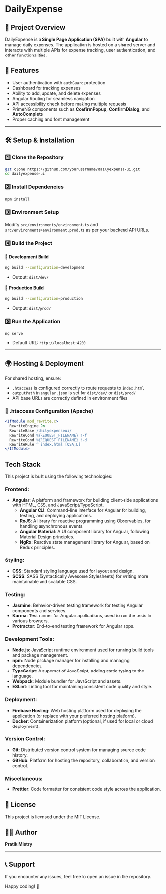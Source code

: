 # DailyExpense

## 📌 Project Overview

DailyExpense is a **Single Page Application (SPA)** built with **Angular** to manage daily expenses. The application is hosted on a shared server and interacts with multiple APIs for expense tracking, user authentication, and other functionalities.

## 🚀 Features

- User authentication with `authGuard` protection
- Dashboard for tracking expenses
- Ability to add, update, and delete expenses
- Angular Routing for seamless navigation
- API accessibility check before making multiple requests
- PrimeNG components such as **ConfirmPopup**, **ConfirmDialog**, and **AutoComplete**
- Proper caching and font management

---

## 🛠️ Setup & Installation

### **1️⃣ Clone the Repository**

```sh
git clone https://github.com/yourusername/dailyexpense-ui.git
cd dailyexpense-ui
```

### **2️⃣ Install Dependencies**

```sh
npm install
```

### **3️⃣ Environment Setup**

Modify `src/environments/environment.ts` and `src/environments/environment.prod.ts` as per your backend API URLs.

### **4️⃣ Build the Project**

#### 🔹 Development Build

```sh
ng build --configuration=development
```

- Output: `dist/dev/`

#### 🔹 Production Build

```sh
ng build --configuration=production
```

- Output: `dist/prod/`

### **5️⃣ Run the Application**

```sh
ng serve
```

- Default URL: `http://localhost:4200`

---

## 🌍 Hosting & Deployment

For shared hosting, ensure:

- `.htaccess` is configured correctly to route requests to `index.html`
- `outputPath` in `angular.json` is set for `dist/dev/` or `dist/prod/`
- API base URLs are correctly defined in environment files

### **🔹 .htaccess Configuration (Apache)**

```apache
<IfModule mod_rewrite.c>
  RewriteEngine On
  RewriteBase /dailyexpenseui/
  RewriteCond %{REQUEST_FILENAME} !-f
  RewriteCond %{REQUEST_FILENAME} !-d
  RewriteRule ^ index.html [QSA,L]
</IfModule>
```
## Tech Stack

This project is built using the following technologies:

### Frontend:
- **Angular**: A platform and framework for building client-side applications with HTML, CSS, and JavaScript/TypeScript.
  - **Angular CLI**: Command-line interface for Angular for building, testing, and deploying applications.
  - **RxJS**: A library for reactive programming using Observables, for handling asynchronous events.
  - **Angular Material**: A UI component library for Angular, following Material Design principles.
  - **NgRx**: Reactive state management library for Angular, based on Redux principles.

### Styling:
- **CSS**: Standard styling language used for layout and design.
- **SCSS**: SASS (Syntactically Awesome Stylesheets) for writing more maintainable and scalable CSS.

### Testing:
- **Jasmine**: Behavior-driven testing framework for testing Angular components and services.
- **Karma**: Test runner for Angular applications, used to run the tests in various browsers.
- **Protractor**: End-to-end testing framework for Angular apps.

### Development Tools:
- **Node.js**: JavaScript runtime environment used for running build tools and package management.
- **npm**: Node package manager for installing and managing dependencies.
- **TypeScript**: A superset of JavaScript, adding static typing to the language.
- **Webpack**: Module bundler for JavaScript and assets.
- **ESLint**: Linting tool for maintaining consistent code quality and style.

### Deployment:
- **Firebase Hosting**: Web hosting platform used for deploying the application (or replace with your preferred hosting platform).
- **Docker**: Containerization platform (optional, if used for local or cloud deployment).

### Version Control:
- **Git**: Distributed version control system for managing source code history.
- **GitHub**: Platform for hosting the repository, collaboration, and version control.

### Miscellaneous:
- **Prettier**: Code formatter for consistent code style across the application.

## 📜 License

This project is licensed under the MIT License.

## 👨‍💻 Author

**Pratik Mistry**

---

## 📞 Support

If you encounter any issues, feel free to open an issue in the repository.

Happy coding! 🚀

